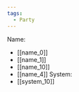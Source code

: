 ```yaml
---
tags:
  - Party
---
```

Name:
- [[name_0]]
- [[name_1]]
- [[name_10]]
- [[name_4]]
System:
- [[system_10]]

